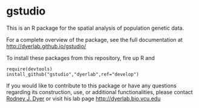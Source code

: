 gstudio
=======

This is an R package for the spatial analysis of population genetic data.  

For a complete overview of the package, see the full documentation at http://dyerlab.github.io/gstudio/

To install these packages from this repository, fire up R and 

`require(devtools)`  
`install_github("gstudio","dyerlab",ref="develop")`

If you would like to contribute to this package or have any questions regarding its construction, use, or additional functionalities, please contact [Rodney J. Dyer](mailto:rjdyer@vcu.edu) or visit his lab page http://dyerlab.bio.vcu.edu 


